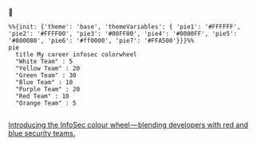 👋


```mermaid
%%{init: {'theme': 'base', 'themeVariables': { 'pie1': '#FFFFFF', 'pie2': '#FFFF00', 'pie3': '#00FF00', 'pie4': '#0000FF', 'pie5': '#800080', 'pie6': '#ff0000', 'pie7': '#FFA500'}}}%%
pie
  title My career infosec colorwheel
  "White Team" : 5
  "Yellow Team" : 20
  "Green Team" : 30
  "Blue Team" : 10
  "Purple Team" : 20
  "Red Team" : 10
  "Orange Team" : 5
  
```
[Introducing the InfoSec colour wheel — blending developers with red and blue security teams.
](https://hackernoon.com/introducing-the-infosec-colour-wheel-blending-developers-with-red-and-blue-security-teams-6437c1a07700)

